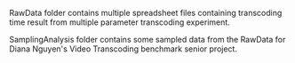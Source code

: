 RawData folder contains multiple spreadsheet files containing transcoding time result from multiple parameter transcoding experiment.


SamplingAnalysis folder contains some sampled data from the RawData for Diana Nguyen's Video Transcoding benchmark senior project.